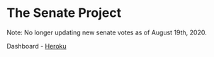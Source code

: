 # The Senate Project
Note: No longer updating new senate votes as of August 19th, 2020.

Dashboard - [Heroku](https://immense-fjord-33413.herokuapp.com/)

